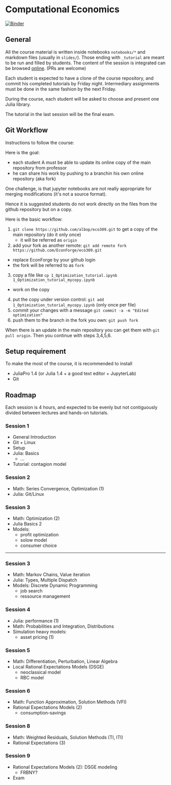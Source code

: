 # Computational Economics

[![Binder](https://mybinder.org/badge_logo.svg)](https://mybinder.org/v2/gh/albop/eco309.git/master?urlpath=lab)

## General

All the course material is written inside notebooks `notebooks/*` and markdown files (usually in `slides/`). Those ending with `_tutorial` are meant to be run and filled by students.
The content of the session is integrated can be browsed [online](http://www.mosphere.fr/eco309/). (PRs are welcome)

Each student is expected to have a clone of the course repository, and commit his completed tutorials by Friday night. Intermediary assignments must be done in the same fashion by the next Friday.

During the course, each student will be asked to choose and present one Julia library.

The tutorial in the last session will be the final exam.





## Git Workflow

Instructions to follow the course:

Here is the goal:
- each student A must be able to update its online copy of the main repository from professor
- he can share his work by pushing to a branchin his own online repository (aka fork)

One challenge, is that jupyter notebooks are not really appropriate for merging modifications (it's not a source format).

Hence it is suggested students do not work directly on the files from the github repository but on a copy.

Here is the basic workflow:

1. `git clone https://github.com/albop/eco309.git` to get a copy of the main repository (do it only once)
    - it will be referred as `origin`
2. add your fork as another remote: `git add remote fork https://github.com/EconForge/eco309.git`
  - replace EconForge by your github login
  - the fork will be referred to as `fork`
3. copy a file like `cp 1_Optimization_tutorial.ipynb 1_Optimization_tutorial_mycopy.ipynb` 
  - work on the copy
4. put the copy under version control: `git add 1_Optimization_tutorial_mycopy.ipynb` (only once per file)
5. commit your changes with a message `git commit -a -m "Edited optimization"`
6. push them to the branch in the fork you own: `git push fork`

When there is an update in the main repository you can get them with `git pull origin`. Then you continue with steps 3,4,5,6.


## Setup requirement

To make the most of the course, it is recommended to install
- JuliaPro 1.4 (or Julia 1.4 + a good text editor + JupyterLab)
- Git

## Roadmap

Each session is 4 hours, and expected to be evenly but not contiguously divided between lectures and hands-on tutorials.

### Session 1

- General Introduction
- Git + Linux
- Setup
- Julia: Basics
    - ...
- Tutorial: contagion model

### Session 2

- Math: Series Convergence, Optimization (1)
- Julia: Git/Linux

### Session 3

- Math: Optimization (2)
- Julia Basics 2
- Models:
    - profit optimization
    - solow model
    - consumer choice

---

### Session 3

- Math: Markov Chains, Value iteration
- Julia: Types, Multiple Dispatch
- Models: Discrete Dynamic Programming
    - job search
    - ressource management

### Session 4

- Julia: performance (1)
- Math: Probabilities and Integration, Distributions
- Simulation heavy models:
    - asset pricing (1)

### Session 5

- Math: Differentiation, Perturbation, Linear Algebra
- Local Rational Expectations Models (DSGE)
    - neoclassical model
    - RBC model

### Session 6

- Math: Function Approximation, Solution Methods (VFI)
- Rational Expectations Models (2)
    - consumption-savings

### Session 8

- Math: Weighted Residuals, Solution Methods (TI, ITI)
- Rational Expectations (3)

### Session 9

- Rational Expectations Models (2): DSGE modeling
    - FRBNY?
- Exam
